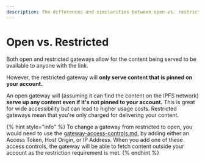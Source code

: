 ```yaml
---
description: The differences and similarities between open vs. restricted gateways
---
```


# Open vs. Restricted

Both open and restricted gateways allow for the content being served to be available to anyone with the link.

However, the restricted gateway will **only serve content that is pinned on your account.**

An open gateway will (assuming it can find the content on the IPFS network) **serve up any content even if it's not pinned to your account.** This is great for wide accessibility but can lead to higher usage costs. Restricted gateways mean that you're only charged for delivering your content.

{% hint style="info" %}
To change a gateway from restricted to open, you would need to use the [gateway-access-controls.md](../../../../gateways/gateway-access-controls.md "mention"), by adding either an Access Token, Host Origin, or IP Address. When you add one of these access controls, the gateway will be able to fetch content outside your account as the restriction requirement is met.
{% endhint %}
